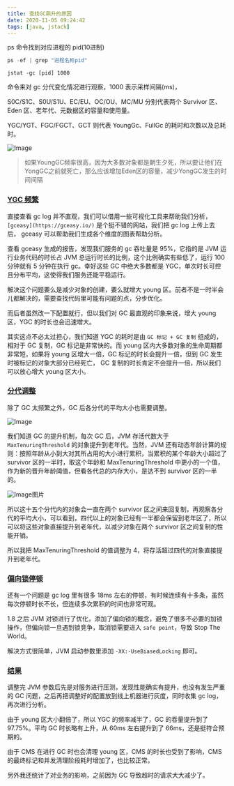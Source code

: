 ```yaml
---
title: 查找GC飙升的原因
date: 2020-11-05 09:24:42
tags: [java, jstack]
---
```






ps 命令找到对应进程的 pid(10进制) <!--nid是16进制-->

```java
ps -ef | grep "进程名称pid"
```



```
jstat -gc [pid] 1000
```

命令来对 gc 分代变化情况进行观察，1000 表示采样间隔(ms)，

S0C/S1C、S0U/S1U、EC/EU、OC/OU、MC/MU 分别代表两个 Survivor 区、Eden 区、老年代、元数据区的容量和使用量。

YGC/YGT、FGC/FGCT、GCT 则代表 YoungGc、FullGc 的耗时和次数以及总耗时。

![Image](https://mmbiz.qpic.cn/mmbiz_jpg/WwPkUCFX4x4q4SxZeO5N1RicXwYTjxYs9MKs9HzKAziao22GmRcTGHArZ0vdmRianvicN58y2sM2Ne3mhZfb3Vg0oA/640?wx_fmt=jpeg&wxfrom=5&wx_lazy=1&wx_co=1)



> 如果YoungGC频率很高，因为大多数对象都是朝生夕死，所以要让他们在YongGC之前就死亡，那么应该增加Eden区的容量，减少YongGC发生的时间间隔





### [YGC 频繁](https://mp.weixin.qq.com/s?__biz=MzUzMTA2NTU2Ng==&mid=2247487551&idx=1&sn=18f64ba49f3f0f9d8be9d1fdef8857d9&scene=21#wechat_redirect)

直接查看 gc log 并不直观，我们可以借用一些可视化工具来帮助我们分析， `[gceasy](https://gceasy.io/)` 是个挺不错的网站，我们把 gc log 上传上去后， gceasy 可以帮助我们生成各个维度的图表帮助分析。

查看 gceasy 生成的报告，发现我们服务的 gc 吞吐量是 95%，它指的是 JVM 运行业务代码的时长占 JVM 总运行时长的比例，这个比例确实有些低了，运行 100 分钟就有 5 分钟在执行 gc。幸好这些 GC 中绝大多数都是 YGC，单次时长可控且分布平均，这使得我们服务还能平稳运行。

解决这个问题要么是减少对象的创建，要么就增大 young 区。前者不是一时半会儿都解决的，需要查找代码里可能有问题的点，分步优化。

而后者虽然改一下配置就行，但以我们对 GC 最直观的印象来说，增大 young 区，YGC 的时长也会迅速增大。

其实这点不必太过担心，我们知道 YGC 的耗时是由 `GC 标记 + GC 复制` 组成的，相对于 GC 复制，GC 标记是非常快的。而 young 区内大多数对象的生命周期都非常短，如果将 young 区增大一倍，GC 标记的时长会提升一倍，但到 GC 发生时被标记的对象大部分已经死亡， GC 复制的时长肯定不会提升一倍，所以我们可以放心增大 young 区大小。

### [分代调整](https://mp.weixin.qq.com/s?__biz=MzUzMTA2NTU2Ng==&mid=2247487551&idx=1&sn=18f64ba49f3f0f9d8be9d1fdef8857d9&scene=21#wechat_redirect)

除了 GC 太频繁之外，GC 后各分代的平均大小也需要调整。

![Image](https://mmbiz.qpic.cn/mmbiz_png/JdLkEI9sZffvuL0XJJboo4ouy9mNX1iaUdW1Fu9hNnP8UgA5Fy5Me51KgFxx16AQfe4tfEG2icI43eicHCn6kHH0A/640)

我们知道 GC 的提升机制，每次 GC 后，JVM 存活代数大于 `MaxTenuringThreshold` 的对象提升到老年代。当然，JVM 还有动态年龄计算的规则：按照年龄从小到大对其所占用的大小进行累积，当累积的某个年龄大小超过了 survivor 区的一半时，取这个年龄和 MaxTenuringThreshold 中更小的一个值，作为新的晋升年龄阈值，但看各代总的内存大小，是达不到 survivor 区的一半的。

![Image](https://mmbiz.qpic.cn/mmbiz_png/JdLkEI9sZffvuL0XJJboo4ouy9mNX1iaUtjnuXmDx8BicpSpteU9T1XJUwwtZn8zCXgSlzoAIzaiaWG3whgj5h2hA/640?wx_fmt=png&wxfrom=5&wx_lazy=1&wx_co=1)图片

所以这十五个分代内的对象会一直在两个 survivor 区之间来回复制，再观察各分代的平均大小，可以看到，四代以上的对象已经有一半都会保留到老年区了，所以可以将这些对象直接提升到老年代，以减少对象在两个 survivor 区之间复制的性能开销。

所以我把 MaxTenuringThreshold 的值调整为 4，将存活超过四代的对象直接提升到老年代。

### [偏向锁停顿](https://mp.weixin.qq.com/s?__biz=MzUzMTA2NTU2Ng==&mid=2247487551&idx=1&sn=18f64ba49f3f0f9d8be9d1fdef8857d9&scene=21#wechat_redirect)

还有一个问题是 gc log 里有很多 18ms 左右的停顿，有时候连续有十多条，虽然每次停顿时长不长，但连续多次累积的时间也非常可观。

1.8 之后 JVM 对锁进行了优化，添加了偏向锁的概念，避免了很多不必要的加锁操作，但偏向锁一旦遇到锁竞争，取消锁需要进入 `safe point`，导致 Stop The World。

解决方式很简单，JVM 启动参数里添加 `-XX:-UseBiasedLocking` 即可。

### [结果](https://mp.weixin.qq.com/s?__biz=MzUzMTA2NTU2Ng==&mid=2247487551&idx=1&sn=18f64ba49f3f0f9d8be9d1fdef8857d9&scene=21#wechat_redirect)

调整完 JVM 参数后先是对服务进行压测，发现性能确实有提升，也没有发生严重的 GC 问题，之后再把调整好的配置放到线上机器进行灰度，同时收集 gc log，再次进行分析。

由于 young 区大小翻倍了，所以 YGC 的频率减半了，GC 的吞量提升到了 97.75%。平均 GC 时长略有上升，从 60ms 左右提升到了 66ms，还是挺符合预期的。

由于 CMS 在进行 GC 时也会清理 young 区，CMS 的时长也受到了影响，CMS 的最终标记和并发清理阶段耗时增加了，也比较正常。

另外我还统计了对业务的影响，之前因为 GC 导致超时的请求大大减少了。